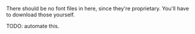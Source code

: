 There should be no font files in here, since they're proprietary. You'll have to download those yourself.

TODO: automate this.
